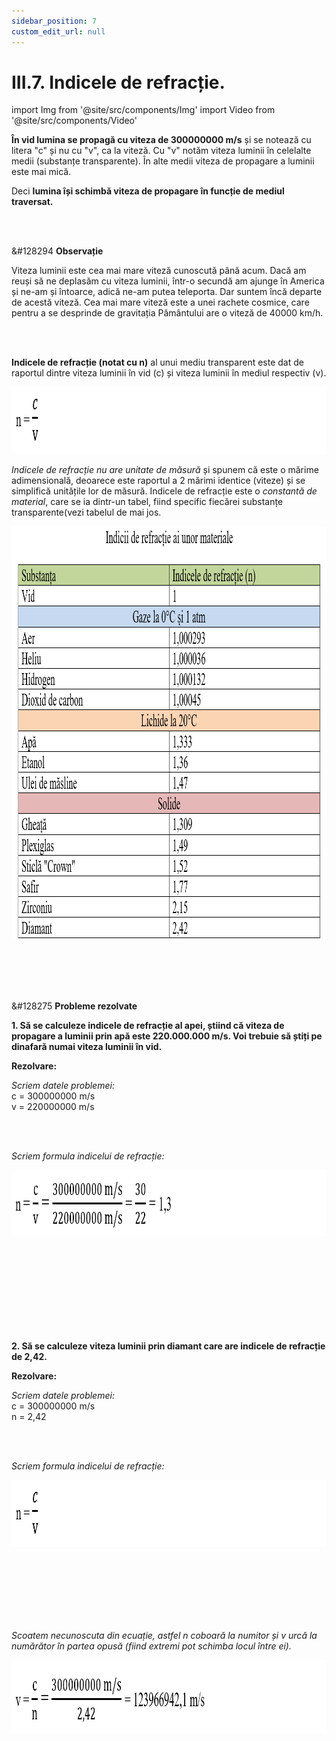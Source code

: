 ```yaml
---
sidebar_position: 7
custom_edit_url: null
---
```


# III.7. Indicele de refracție.


import Img from '@site/src/components/Img'
import Video from '@site/src/components/Video'


<div class="alert alert--primary" role="alert">

**În vid lumina se propagă cu viteza de 300000000 m/s** și se notează cu litera "c" și nu cu "v", ca la viteză. Cu "v" notăm viteza luminii în celelalte medii (substanțe transparente). În alte medii viteza de propagare a luminii este mai mică.

Deci **lumina își schimbă viteza de propagare în funcție de mediul traversat.**



</div>

<br></br>


<div class="alert alert--secondary" role="alert">

&#128294 **Observație**



Viteza luminii este cea mai mare viteză cunoscută până acum. Dacă am reuși să ne deplasăm cu viteza luminii, într-o secundă am ajunge în America și ne-am și întoarce, adică ne-am putea teleporta. Dar suntem încă departe de acestă viteză. Cea mai mare viteză este a unei rachete cosmice, care pentru a se desprinde de gravitația Pământului are o viteză de 40000 km/h.



</div>


<br></br>


<div class="alert alert--primary" role="alert">

**Indicele de refracție (notat cu n)** al unui mediu transparent este dat de raportul dintre viteza luminii în vid (c) și viteza luminii în mediul respectiv (v).



<Img className="img-responsive4" src="fizica/clasa8/capitolul3/III-7-refractia-luminii-indicele-de-refractie-poza1-formula-indicelui-de-refractie-vers2.png" width="1000" height="107" lazy={false} />


_Indicele de refracție nu are unitate de măsură_ și spunem că este o mărime adimensională, deoarece este raportul a 2 mărimi identice (viteze) și se simplifică unitățile lor de măsură. Indicele de refracție este o _constantă de material_, care se ia dintr-un tabel, fiind specific fiecărei substanțe transparente(vezi tabelul de mai jos.



<Img className="img-responsive4" src="fizica/clasa8/capitolul3/III-7-refractia-luminii-indicele-de-refractie-poza2-tabel-indici-de-refractie.png" width="1000" height="660" lazy={false} />




</div>





<br></br>
<br></br>


<div class="alert alert--warning" role="alert">

&#128275 **Probleme rezolvate**

**1. Să se calculeze indicele de refracție al apei, știind că viteza de propagare a luminii prin apă este 220.000.000 m/s. Voi trebuie să știți pe dinafară numai viteza luminii în vid.**

**Rezolvare:**



_Scriem datele problemei:_   
c = 300000000 m/s    
v = 220000000 m/s


<br></br>

_Scriem formula indicelui de refracție:_


<Img className="img-responsive4" src="fizica/clasa8/capitolul3/III-7-refractia-luminii-indicele-de-refractie-poza3-problema-rezolvata-calculul-indicelui-de-refractie-al-apei-vers2.png" width="1000" height="106" />

<br></br>
<br></br>
<br></br>
<br></br>




**2. Să se calculeze viteza luminii prin diamant care are indicele de refracție de 2,42.**


**Rezolvare:**


_Scriem datele problemei:_   
c = 300000000 m/s    
n = 2,42

<br></br>

_Scriem formula indicelui de refracție:_


<Img className="img-responsive4" src="fizica/clasa8/capitolul3/III-7-refractia-luminii-indicele-de-refractie-poza1-formula-indicelui-de-refractie-vers2.png" width="1000" height="107" />


<br></br>
<br></br>
<br></br>





_Scoatem necunoscuta din ecuație, astfel n coboară la numitor și v urcă la numărător în partea opusă (fiind extremi pot schimba locul între ei)._



<Img className="img-responsive4" src="fizica/clasa8/capitolul3/III-7-refractia-luminii-indicele-de-refractie-poza4-problema-rezolvata-calculul-vitezei-luminii-prin-diamant-vers2.png" width="1000" height="117" />







</div>


